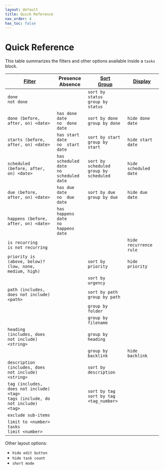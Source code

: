 ```yaml
---
layout: default
title: Quick Reference
nav_order: 4
has_toc: false
---
```


# Quick Reference

[1]: https://obsidian-tasks-group.github.io/obsidian-tasks/queries/filters/
[2]: https://obsidian-tasks-group.github.io/obsidian-tasks/queries/sorting/
[3]: https://obsidian-tasks-group.github.io/obsidian-tasks/queries/grouping/
[4]: https://obsidian-tasks-group.github.io/obsidian-tasks/queries/layout/

This table summarizes the filters and other options available inside a `tasks` block.

| [Filter][1]                                                                        | Presence<br>Absence                          | [Sort][2]<br>[Group][3]                     | [Display][4]           |
| ---------------------------------------------------------------------------------- | -------------------------------------------- | ------------------------------------------- | ---------------------- |
| `done`<br>`not done`                                                               |                                              | `sort by status`<br>`group by status`       |                        |
| `done (before, after, on) <date>`                                                  | `has done date`<br>`no  done date`           | `sort by done`<br>`group by done`           | `hide done date`       |
| `starts (before, after, on) <date>`                                                | `has start date`<br>`no  start date`         | `sort by start`<br>`group by start`         | `hide start date`      |
| `scheduled (before, after, on) <date>`                                             | `has scheduled date`<br>`no  scheduled date` | `sort by scheduled`<br>`group by scheduled` | `hide scheduled date`  |
| `due (before, after, on) <date>`                                                   | `has due date`<br>`no  due date`             | `sort by due`<br>`group by due`             | `hide due date`        |
| `happens (before, after, on) <date>`                                               | `has happens date`<br>`no  happens date`     |                                             |                        |
| `is recurring`<br>`is not recurring`                                               |                                              |                                             | `hide recurrence rule` |
| `priority is (above, below)? (low, none, medium, high)`                            |                                              | `sort by priority`                          | `hide priority`        |
|                                                                                    |                                              | `sort by urgency`                           |                        |
| `path (includes, does not include) <path>`                                         |                                              | `sort by path`<br>`group by path`           |                        |
|                                                                                    |                                              | `group by folder`                           |                        |
|                                                                                    |                                              | `group by filename`                         |                        |
| `heading (includes, does not include) <string>`                                    |                                              | `group by heading`                          |                        |
|                                                                                    |                                              | `group by backlink`                         | `hide backlink`        |
| `description (includes, does not include) <string>`                                |                                              | `sort by description`                       |                        |
| `tag (includes, does not include) <tag>`<br>`tags (include, do not include) <tag>` |                                              | `sort by tag`<br>`sort by tag <tag_number>` |                        |
| `exclude sub-items`                                                                |                                              |                                             |                        |
| `limit to <number> tasks`<br>`limit <number>`                                      |                                              |                                             |                        |

Other layout options:

- `hide edit button`
- `hide task count`
- `short mode`
